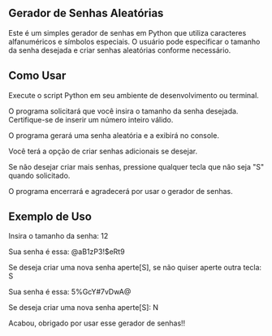 ## Gerador de Senhas Aleatórias
Este é um simples gerador de senhas em Python que utiliza caracteres alfanuméricos e símbolos especiais. O usuário pode especificar o tamanho da senha desejada e criar senhas aleatórias conforme necessário.

## Como Usar
Execute o script Python em seu ambiente de desenvolvimento ou terminal.

O programa solicitará que você insira o tamanho da senha desejada. Certifique-se de inserir um número inteiro válido.

O programa gerará uma senha aleatória e a exibirá no console.

Você terá a opção de criar senhas adicionais se desejar.

Se não desejar criar mais senhas, pressione qualquer tecla que não seja "S" quando solicitado.

O programa encerrará e agradecerá por usar o gerador de senhas.

## Exemplo de Uso

Insira o tamanho da senha: 12

Sua senha é essa: @aB1zP3!$eRt9

Se deseja criar uma nova senha aperte[S], se não quiser aperte outra tecla: S

Sua senha é essa: 5%GcY#7vDwA@

Se deseja criar uma nova senha aperte[S]: N

Acabou, obrigado por usar esse gerador de senhas!!
